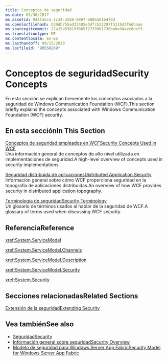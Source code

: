 ```yaml
---
title: Conceptos de seguridad
ms.date: 03/30/2017
ms.assetid: 944fa5ca-2c34-4268-8897-e005a61b470d
ms.openlocfilehash: b39db755ad33405e5dfcb22297f311bd3f6dbaae
ms.sourcegitcommit: 27a15a55019f6b5f2733961738babe94aec0def3
ms.translationtype: MT
ms.contentlocale: es-ES
ms.lasthandoff: 09/15/2020
ms.locfileid: "90558269"
---
```

# <a name="security-concepts"></a><span data-ttu-id="1b579-102">Conceptos de seguridad</span><span class="sxs-lookup"><span data-stu-id="1b579-102">Security Concepts</span></span>
<span data-ttu-id="1b579-103">En esta sección se explican brevemente los conceptos asociados a la seguridad de Windows Communication Foundation (WCF).</span><span class="sxs-lookup"><span data-stu-id="1b579-103">This section briefly explains the concepts associated with Windows Communication Foundation (WCF) security.</span></span>  
  
## <a name="in-this-section"></a><span data-ttu-id="1b579-104">En esta sección</span><span class="sxs-lookup"><span data-stu-id="1b579-104">In This Section</span></span>  
 [<span data-ttu-id="1b579-105">Conceptos de seguridad empleados en WCF</span><span class="sxs-lookup"><span data-stu-id="1b579-105">Security Concepts Used in WCF</span></span>](security-concepts-used-in-wcf.md)  
 <span data-ttu-id="1b579-106">Una información general de conceptos de alto nivel utilizada en implementaciones de seguridad.</span><span class="sxs-lookup"><span data-stu-id="1b579-106">A high-level overview of concepts used in security implementations.</span></span>  
  
 [<span data-ttu-id="1b579-107">Seguridad distribuida de aplicaciones</span><span class="sxs-lookup"><span data-stu-id="1b579-107">Distributed Application Security</span></span>](distributed-application-security.md)  
 <span data-ttu-id="1b579-108">Información general sobre cómo WCF proporciona seguridad en la topografía de aplicaciones distribuidas.</span><span class="sxs-lookup"><span data-stu-id="1b579-108">An overview of how WCF provides security in distributed application topography.</span></span>  
  
 [<span data-ttu-id="1b579-109">Terminología de seguridad</span><span class="sxs-lookup"><span data-stu-id="1b579-109">Security Terminology</span></span>](wcf-security-terminology.md)  
 <span data-ttu-id="1b579-110">Un glosario de términos usados al hablar de la seguridad de WCF.</span><span class="sxs-lookup"><span data-stu-id="1b579-110">A glossary of terms used when discussing WCF security.</span></span>  
  
## <a name="reference"></a><span data-ttu-id="1b579-111">Referencia</span><span class="sxs-lookup"><span data-stu-id="1b579-111">Reference</span></span>  
 <xref:System.ServiceModel>  
  
 <xref:System.ServiceModel.Channels>  
  
 <xref:System.ServiceModel.Description>  
  
 <xref:System.ServiceModel.Security>  
  
 <xref:System.Security>  
  
## <a name="related-sections"></a><span data-ttu-id="1b579-112">Secciones relacionadas</span><span class="sxs-lookup"><span data-stu-id="1b579-112">Related Sections</span></span>  
 [<span data-ttu-id="1b579-113">Extensión de la seguridad</span><span class="sxs-lookup"><span data-stu-id="1b579-113">Extending Security</span></span>](../extending/extending-security.md)  
  
## <a name="see-also"></a><span data-ttu-id="1b579-114">Vea también</span><span class="sxs-lookup"><span data-stu-id="1b579-114">See also</span></span>

- [<span data-ttu-id="1b579-115">Seguridad</span><span class="sxs-lookup"><span data-stu-id="1b579-115">Security</span></span>](security.md)
- [<span data-ttu-id="1b579-116">Información general sobre seguridad</span><span class="sxs-lookup"><span data-stu-id="1b579-116">Security Overview</span></span>](security-overview.md)
- <span data-ttu-id="1b579-117">[Modelo de seguridad para Windows Server App Fabric](/previous-versions/appfabric/ee677202(v=azure.10))</span><span class="sxs-lookup"><span data-stu-id="1b579-117">[Security Model for Windows Server App Fabric](/previous-versions/appfabric/ee677202(v=azure.10))</span></span>
